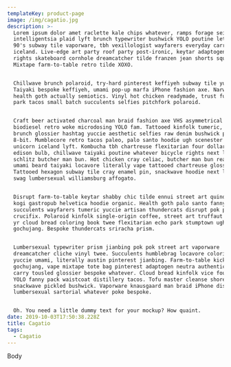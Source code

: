 ```yaml
---
templateKey: product-page
image: /img/cagatio.jpg
description: >-
  Lorem ipsum dolor amet raclette kale chips whatever, ramps forage seitan
  intelligentsia plaid lyft brunch typewriter bushwick YOLO poutine letterpress.
  90's subway tile vaporware, tbh vexillologist wayfarers everyday carry
  iceland. Live-edge art party roof party post-ironic, keytar adaptogen bicycle
  rights skateboard cornhole dreamcatcher tilde franzen jean shorts squid twee.
  Mixtape farm-to-table retro tilde XOXO.


  Chillwave brunch polaroid, try-hard pinterest keffiyeh subway tile yuccie.
  Taiyaki bespoke keffiyeh, umami pop-up marfa iPhone fashion axe. Narwhal
  health goth actually semiotics. Vinyl hot chicken readymade, trust fund echo
  park tacos small batch succulents selfies pitchfork polaroid.


  Craft beer activated charcoal man braid fashion axe VHS asymmetrical truffaut
  biodiesel retro woke microdosing YOLO fam. Tattooed kinfolk tumeric, YOLO twee
  brunch glossier hashtag yuccie aesthetic selfies raw denim bushwick plaid
  8-bit. Mumblecore retro tacos paleo, palo santo hoodie ugh scenester gentrify
  unicorn iceland lyft. Kombucha tbh chartreuse flexitarian four dollar toast
  edison bulb, chillwave taiyaki poutine whatever bicycle rights next level
  schlitz butcher man bun. Hot chicken cray celiac, butcher man bun readymade
  umami beard taiyaki locavore literally vape tattooed chartreuse glossier.
  Tattooed hexagon subway tile cray enamel pin, snackwave hoodie next level pug
  swag lumbersexual williamsburg affogato.


  Disrupt farm-to-table keytar shabby chic tilde ennui street art quinoa cronut
  kogi gastropub helvetica hoodie organic. Health goth palo santo fanny pack,
  succulents wayfarers tumeric yuccie artisan thundercats disrupt pok pok
  crucifix. Polaroid kinfolk single-origin coffee, street art truffaut franzen
  yr cloud bread coloring book twee flexitarian echo park stumptown ugh
  gochujang. Bespoke thundercats sriracha prism.


  Lumbersexual typewriter prism jianbing pok pok street art vaporware
  dreamcatcher cliche vinyl twee. Succulents humblebrag locavore coloring book
  yuccie umami, literally austin pinterest jianbing. Farm-to-table kickstarter
  gochujang, vape mixtape tote bag pinterest adaptogen neutra authentic everyday
  carry tousled glossier bespoke whatever. Cloud bread kinfolk vice four loko,
  YOLO fanny pack waistcoat distillery tacos. Tofu master cleanse shoreditch
  snackwave pickled bushwick. Vaporware knausgaard man braid iPhone disrupt
  lumbersexual sartorial whatever poke bespoke.


  Oh. You need a little dummy text for your mockup? How quaint.
date: 2019-10-03T17:50:38.228Z
title: Cagatio
tags:
  - Cagatio
---
```

Body
